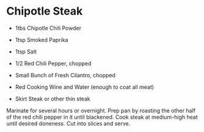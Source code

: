 # Chipotle Steak

* 1tbs Chipotle Chili Powder
* 1tsp Smoked Paprika
* 1tsp Salt

* 1/2 Red Chili Pepper, chopped
* Small Bunch of Fresh Cilantro, chopped
* Red Cooking Wine and Water (enough to coat all meat)

* Skirt Steak or other thin steak

Marinate for several hours or overnight. Prep pan by roasting the other half of the red chili pepper in it until blackened. Cook steak at medium-high heat until desired doneness. Cut into slices and serve.
